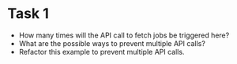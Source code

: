 # Task 1

- How many times will the API call to fetch jobs be triggered here?
- What are the possible ways to prevent multiple API calls?
- Refactor this example to prevent multiple API calls.

